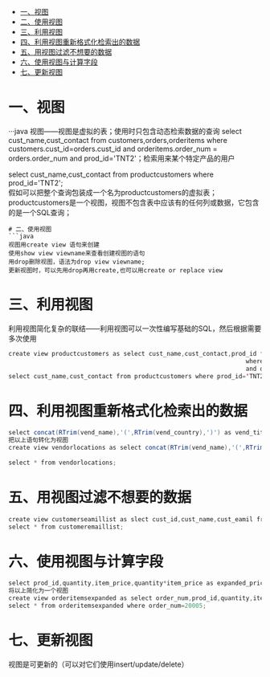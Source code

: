 <!-- GFM-TOC -->
* [一、视图](#一视图)
* [二、使用视图](#二使用视图)
* [三、利用视图](#三利用视图)
* [四、利用视图重新格式化检索出的数据](#四利用视图重新格式化检索出的数据)
* [五、用视图过滤不想要的数据](#五用视图过滤不想要的数据)
* [六、使用视图与计算字段](#六使用视图与计算字段)
* [七、更新视图](#七更新视图)
<!-- GFM-TOC -->

# 一、视图
···java
视图——视图是虚拟的表；使用时只包含动态检索数据的查询
select cust_name,cust_contact from customers,orders,orderitems where customers.cust_id=orders.cust_id
                                                                 and orderitems.order_num = orders.order_num
                                                                 and prod_id='TNT2'；检索用来某个特定产品的用户
                                                                 
select cust_name,cust_contact from productcustomers where prod_id='TNT2';                                                                 
假如可以把整个查询包装成一个名为productcustomers的虚拟表；productcustomers是一个视图，视图不包含表中应该有的任何列或数据，它包含的是一个SQL查询；
```
# 二、使用视图
```java
视图用create view 语句来创建
使用show view viewname来查看创建视图的语句
用drop删除视图，语法为drop view viewname;
更新视图时，可以先用drop再用create,也可以用create or replace view
```
# 三、利用视图
利用视图简化复杂的联结——利用视图可以一次性编写基础的SQL，然后根据需要多次使用
```java
create view productcustomers as select cust_name,cust_contact,prod_id from customers,orders,orderitems 
                                                                  where customers.cust_id=orders.cust_id
                                                                  and orderitems.order_num=orders.order_num;
select cust_name,cust_contact from productcustomers where prod_id='TNT2';
```
# 四、利用视图重新格式化检索出的数据
```java
select concat(RTrim(vend_name),'(',RTrim(vend_country),')') as vend_title from vendors order by vend_name;
把以上语句转化为视图
create view vendorlocations as select concat(RTrim(vend_name),'(',RTrim(vend_country),')') as vend_title 
                                                                                         from vendors order by vend_name;
select * from vendorlocations;
```
# 五、用视图过滤不想要的数据
```java
create view customerseamillist as slect cust_id,cust_name,cust_eamil from customers where cust_eamil is not nul;
select * from customeremaillist;
```
# 六、使用视图与计算字段
```java
select prod_id,quantity,item_price,quantity*item_price as expanded_price from orderitems where order_num=20005;
将以上简化为一个视图
create view orderitemsexpanded as select order_num,prod_id,quantity,item_price,quantity*item_price as expanded_price from orderitems;
select * from orderitemsexpanded where order_num=20005;
```
# 七、更新视图
视图是可更新的（可以对它们使用insert/update/delete）
